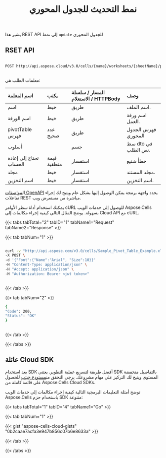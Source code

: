 ﻿---
title: نمط التحديث للجدول المحوري
second_title: Aspose.Cells Cloud Documen
linktitle: تنسيق الكل
type: docs
url: /ar/pivot-tables/format-all/
aliases: [/update-style-for-pivot-table/]
keywords: Update all cell style for a pivot table
description: Aspose.Cells Cloud REST API يدعم تحديث كل نمط الخلية للجدول المحوري. SDK يدعم أنواع لغات التطوير. وهي تشمل Android و C# و Go و Java و NodeJS و Perl و PHP و Python و Ruby و swift
weight: 100
---
يشير هذا REST API إلى نمط `update` للجدول المحوري
 
## RSET API
 
```bash
 
POST http://api.aspose.cloud/v3.0/cells/{name}/worksheets/{sheetName}/pivottables/{pivotTableIndex}/FormatAll
 
```
 معلمات الطلب هي:
 
| اسم المعلمة| يكتب| المسار / سلسلة الاستعلام / HTTPBody|وصف|
|:- |:- |:- |:- |
| اسم| خيط| طريق| اسم الملف.|
| اسم الورقة| خيط| طريق| اسم ورقة العمل.|
| pivotTable فهرس| عدد صحيح| طريق| فهرس الجدول المحوري|
| أسلوب|| جسم| نمط dto في نص الطلب.|
| تحتاج إلى إعادة الحساب| قيمة منطقية| استفسار| خطأ شنيع|
| مجلد| خيط| استفسار| مجلد المستند.|
| اسم التخزين| خيط| استفسار| اسم التخزين.|
 
 ال[مواصفات OpenAPI](https://apireference.aspose.cloud/cells/#/PivotTables/PostPivotTableStyle) يحدد واجهة برمجة يمكن الوصول إليها بشكل عام ويتيح لك إجراء تفاعلات REST مباشرة من مستعرض ويب.
 
يمكنك استخدام أداة سطر الأوامر cURL للوصول إلى خدمات الويب Aspose.Cells بسهولة. يوضح المثال التالي كيفية إجراء مكالمات إلى Cloud API مع cURL.
 
{{< tabs tabTotal="2" tabID="1" tabName1="Request" tabName2="Response" >}}
 
{{< tab tabNum="1" >}}
 
```bash
 
curl -v "http://api.aspose.com/v3.0/cells/Sample_Pivot_Table_Example.xls/worksheets/Sheet2/pivottables/0/FormatAll" \
-X POST \
-d '{"Font":{"Name":"Arial", "Size":10}}'
-H "Content-Type: application/json" \
-H "Accept: application/json" \
-H "Authorization: Bearer <jwt token>"
 
```
 
{{< /tab >}}
 
{{< tab tabNum="2" >}}
 
```bash
{
"Code": 200,
"Status": "OK"
}
 
```
 
{{< /tab >}}
 
{{< /tabs >}}
 
## عائلة Cloud SDK
 
 يعد استخدام SDK أفضل طريقة لتسريع عملية التطوير. يعتني SDK بالتفاصيل منخفضة المستوى ويتيح لك التركيز على مهام مشروعك. يرجى التحقق من[مستودع جيثب](https://github.com/aspose-cells-cloud) للحصول على قائمة كاملة من Aspose.Cells Cloud SDKs.
 
توضح أمثلة التعليمات البرمجية التالية كيفية إجراء مكالمات إلى خدمات الويب Aspose.Cells باستخدام حزم SDK متنوعة:
 
 
 
{{< tabs tabTotal="1" tabID="4" tabName1="Go" >}}

{{< tab tabNum="1" >}}

{{< gist "aspose-cells-cloud-gists" "0b2caae7acfa3e947b856c07b6e8633a" >}}

{{< /tab >}}

{{< /tabs >}}
